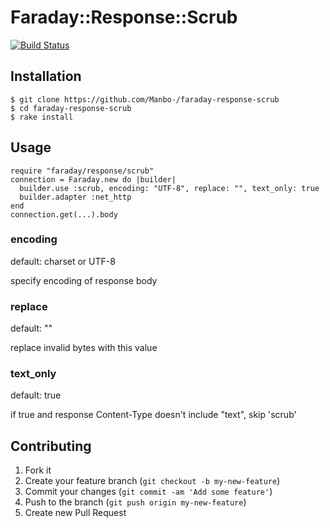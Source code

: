 # Faraday::Response::Scrub
[![Build Status](https://travis-ci.org/Manbo-/faraday-response-scrub.png)](https://travis-ci.org/Manbo-/faraday-response-scrub)

## Installation

    $ git clone https://github.com/Manbo-/faraday-response-scrub
    $ cd faraday-response-scrub
    $ rake install

## Usage

    require "faraday/response/scrub"
    connection = Faraday.new do |builder|
      builder.use :scrub, encoding: "UTF-8", replace: "", text_only: true
      builder.adapter :net_http
    end
    connection.get(...).body

### encoding
default: charset or UTF-8

specify encoding of response body

### replace
default: ""

replace invalid bytes with this value

### text_only
default: true

if true and response Content-Type doesn't include "text", skip 'scrub'

## Contributing

1. Fork it
2. Create your feature branch (`git checkout -b my-new-feature`)
3. Commit your changes (`git commit -am 'Add some feature'`)
4. Push to the branch (`git push origin my-new-feature`)
5. Create new Pull Request
